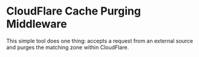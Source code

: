 # CloudFlare Cache Purging Middleware

This simple tool does one thing: accepts a request from an external source and 
purges the matching zone within CloudFlare.